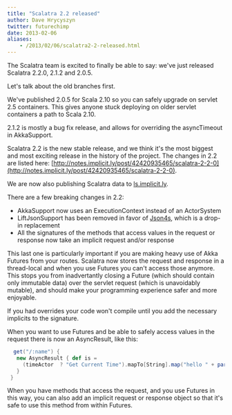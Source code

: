 ```yaml
---
title: "Scalatra 2.2 released"
author: Dave Hrycyszyn
twitter: futurechimp
date: 2013-02-06
aliases:
    - /2013/02/06/scalatra2-2-released.html
---
```


The Scalatra team is excited to finally be able to say: we've just released Scalatra 2.2.0, 2.1.2 and 2.0.5.

<!--more-->

Let's talk about the old branches first.

We've published 2.0.5 for Scala 2.10 so you can safely upgrade on servlet 2.5 containers. This gives anyone stuck deploying on older servlet containers a path to Scala 2.10.

2.1.2 is mostly a bug fix release, and allows for overriding the asyncTimeout in AkkaSupport.

Scalatra 2.2 is the new stable release, and we think it's the most biggest and most exciting release in the history of the project. The changes in 2.2 are listed here: [http://notes.implicit.ly/post/42420935465/scalatra-2-2-0](http://notes.implicit.ly/post/42420935465/scalatra-2-2-0).

We are now also publishing Scalatra data to [ls.implicit.ly](http://ls.implicit.ly).

There are a few breaking changes in 2.2:

* AkkaSupport now uses an ExecutionContext instead of an ActorSystem
* LiftJsonSupport has been removed in favor of [Json4s](http://json4s.org), which is a drop-in replacement
* All the signatures of the methods that access values in the request or response now take an implicit request and/or response

This last one is particularly important if you are making heavy use of Akka Futures from your routes. Scalatra now stores the request and response in a thread-local and when you use Futures you can't access those anymore. This stops you from inadvertantly closing a Future (which should contain only immutable data) over the servlet request (which is unavoidably mutable), and should make your programming experience safer and more enjoyable.

If you had overrides your code won't compile until you add the necessary implicits to the signature.

When you want to use Futures and be able to safely access values in the request there is now an AsyncResult, like this:

```scala  
  get("/:name") {
   new AsyncResult { def is =
     (timeActor  ? "Get Current Time").mapTo[String].map("hello " + params("name") + " it's currently " + _)
   }
 }
```

When you have methods that access the request, and you use Futures in this way, you can also add an implicit request or response object so that it's safe to use this method from within Futures.

